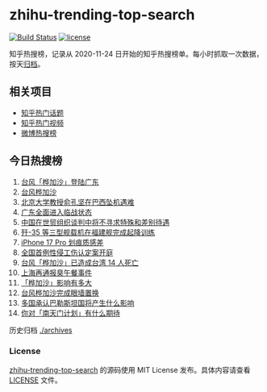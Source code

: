 # zhihu-trending-top-search

[![Build Status](https://github.com/justjavac/zhihu-trending-top-search/workflows/ci/badge.svg?branch=main)](https://github.com/justjavac/zhihu-trending-top-search/actions)
[![license](https://img.shields.io/github/license/justjavac/zhihu-trending-top-search)](https://github.com/justjavac/zhihu-trending-top-search/blob/main/LICENSE)

知乎热搜榜，记录从 2020-11-24 日开始的知乎热搜榜单。每小时抓取一次数据，按天[归档](./archives)。

## 相关项目

- [知乎热门话题](https://github.com/justjavac/zhihu-trending-hot-questions)
- [知乎热门视频](https://github.com/justjavac/zhihu-trending-hot-video)
- [微博热搜榜](https://github.com/justjavac/weibo-trending-hot-search)

## 今日热搜榜

<!-- BEGIN -->
<!-- 最后更新时间 Thu Sep 25 2025 02:27:46 GMT+0800 (China Standard Time) -->

1. [台风「桦加沙」登陆广东](https://www.zhihu.com/search?q=%E5%8F%B0%E9%A3%8E%E3%80%8C%E6%A1%A6%E5%8A%A0%E6%B2%99%E3%80%8D%E7%99%BB%E9%99%86%E5%B9%BF%E4%B8%9C)
1. [台风桦加沙](https://www.zhihu.com/search?q=%E5%8F%B0%E9%A3%8E%E6%A1%A6%E5%8A%A0%E6%B2%99)
1. [北京大学教授俞孔坚在巴西坠机遇难](https://www.zhihu.com/search?q=%E5%8C%97%E4%BA%AC%E5%A4%A7%E5%AD%A6%E6%95%99%E6%8E%88%E4%BF%9E%E5%AD%94%E5%9D%9A%E5%9C%A8%E5%B7%B4%E8%A5%BF%E5%9D%A0%E6%9C%BA%E9%81%87%E9%9A%BE)
1. [广东全面进入临战状态](https://www.zhihu.com/search?q=%E5%B9%BF%E4%B8%9C%E5%85%A8%E9%9D%A2%E8%BF%9B%E5%85%A5%E4%B8%B4%E6%88%98%E7%8A%B6%E6%80%81)
1. [中国在世贸组织谈判中将不寻求特殊和差别待遇](https://www.zhihu.com/search?q=%E4%B8%AD%E5%9B%BD%E5%9C%A8%E4%B8%96%E8%B4%B8%E7%BB%84%E7%BB%87%E8%B0%88%E5%88%A4%E4%B8%AD%E5%B0%86%E4%B8%8D%E5%AF%BB%E6%B1%82%E7%89%B9%E6%AE%8A%E5%92%8C%E5%B7%AE%E5%88%AB%E5%BE%85%E9%81%87)
1. [歼-35 等三型舰载机在福建舰完成起降训练](https://www.zhihu.com/search?q=%E6%AD%BC-35%20%E7%AD%89%E4%B8%89%E5%9E%8B%E8%88%B0%E8%BD%BD%E6%9C%BA%E5%9C%A8%E7%A6%8F%E5%BB%BA%E8%88%B0%E5%AE%8C%E6%88%90%E8%B5%B7%E9%99%8D%E8%AE%AD%E7%BB%83)
1. [iPhone 17 Pro 划痕质感差](https://www.zhihu.com/search?q=iPhone%2017%20Pro%20%E5%88%92%E7%97%95%E8%B4%A8%E6%84%9F%E5%B7%AE)
1. [全国首例性侵工伤认定案开庭](https://www.zhihu.com/search?q=%E5%85%A8%E5%9B%BD%E9%A6%96%E4%BE%8B%E6%80%A7%E4%BE%B5%E5%B7%A5%E4%BC%A4%E8%AE%A4%E5%AE%9A%E6%A1%88%E5%BC%80%E5%BA%AD)
1. [台风「桦加沙」已造成台湾 14 人死亡](https://www.zhihu.com/search?q=%E5%8F%B0%E9%A3%8E%E3%80%8C%E6%A1%A6%E5%8A%A0%E6%B2%99%E3%80%8D%E5%B7%B2%E9%80%A0%E6%88%90%E5%8F%B0%E6%B9%BE%2014%20%E4%BA%BA%E6%AD%BB%E4%BA%A1)
1. [上海再通报臭午餐事件](https://www.zhihu.com/search?q=%E4%B8%8A%E6%B5%B7%E5%86%8D%E9%80%9A%E6%8A%A5%E8%87%AD%E5%8D%88%E9%A4%90%E4%BA%8B%E4%BB%B6)
1. [「桦加沙」影响有多大](https://www.zhihu.com/search?q=%E3%80%8C%E6%A1%A6%E5%8A%A0%E6%B2%99%E3%80%8D%E5%BD%B1%E5%93%8D%E6%9C%89%E5%A4%9A%E5%A4%A7)
1. [台风桦加沙完成眼墙置换](https://www.zhihu.com/search?q=%E5%8F%B0%E9%A3%8E%E6%A1%A6%E5%8A%A0%E6%B2%99%E5%AE%8C%E6%88%90%E7%9C%BC%E5%A2%99%E7%BD%AE%E6%8D%A2)
1. [多国承认巴勒斯坦国将产生什么影响](https://www.zhihu.com/search?q=%E5%A4%9A%E5%9B%BD%E6%89%BF%E8%AE%A4%E5%B7%B4%E5%8B%92%E6%96%AF%E5%9D%A6%E5%9B%BD%E5%B0%86%E4%BA%A7%E7%94%9F%E4%BB%80%E4%B9%88%E5%BD%B1%E5%93%8D)
1. [你对「南天门计划」有什么期待](https://www.zhihu.com/search?q=%E4%BD%A0%E5%AF%B9%E3%80%8C%E5%8D%97%E5%A4%A9%E9%97%A8%E8%AE%A1%E5%88%92%E3%80%8D%E6%9C%89%E4%BB%80%E4%B9%88%E6%9C%9F%E5%BE%85)

<!-- END -->

历史归档 [./archives](./archives)

### License

[zhihu-trending-top-search](https://github.com/justjavac/zhihu-trending-top-search) 的源码使用 MIT License
发布。具体内容请查看 [LICENSE](./LICENSE) 文件。
